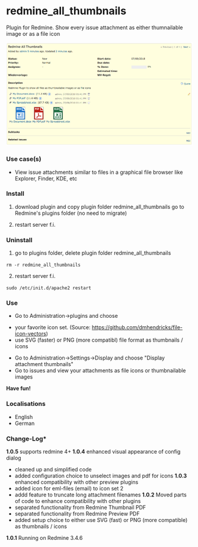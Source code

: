 # redmine_all_thumbnails

Plugin for Redmine. Show every issue attachment as either thumnailable image or as a file icon

![PNG that represents a quick overview](/doc/Overview.png)

### Use case(s)

* View issue attachments similar to files in a graphical file browser like Explorer, Finder, KDE, etc

### Install

1. download plugin and copy plugin folder redmine_all_thumbnails go to Redmine's plugins folder (no need to migrate)

2. restart server f.i.  

### Uninstall

1. go to plugins folder, delete plugin folder redmine_all_thumbnails

`rm -r redmine_all_thumbnails`

2. restart server f.i. 

`sudo /etc/init.d/apache2 restart`

### Use

* Go to Administration->plugins and choose 
- your favorite icon set. (Source: https://github.com/dmhendricks/file-icon-vectors)
- use SVG (faster) or PNG (more compatibl) file format as thumbnails / icons
* Go to Administration->Settings->Display and choose "Display attachment thumbnails"
* Go to issues and view your attachments as file icons or thumbnailable images

**Have fun!**

### Localisations

* English
* German

### Change-Log* 

**1.0.5** supports redmine 4+
**1.0.4** enhanced visual appearance of config dialog 
- cleaned up and simplified code
- added configuration choice to unselect images and pdf for icons
**1.0.3** enhanced compatibility with other preview plugins
- added icon for eml-files (email) to icon set 2
- addd feature to truncate long attachment filenames 
**1.0.2** Moved parts of code to enhance compatibility with other plugins
- separated functionality from Redmine Thumbnail PDF
- separated functionality from Redmine Preview PDF
- added setup choice to either use SVG (fast) or PNG (more compatible) as thumbnails / icons

**1.0.1** Running on Redmine 3.4.6
